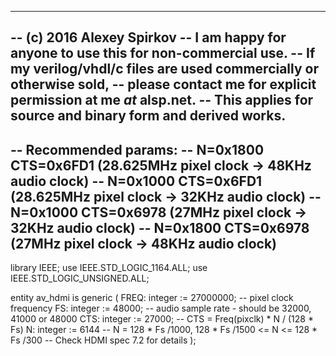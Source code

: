 ---------------------------------------------------------------------------
-- (c) 2016 Alexey Spirkov
-- I am happy for anyone to use this for non-commercial use.
-- If my verilog/vhdl/c files are used commercially or otherwise sold,
-- please contact me for explicit permission at me _at_ alsp.net.
-- This applies for source and binary form and derived works.
---------------------------------------------------------------------------
-- Recommended params:
-- N=0x1800 CTS=0x6FD1 (28.625MHz pixel clock -> 48KHz audio clock)
-- N=0x1000 CTS=0x6FD1 (28.625MHz pixel clock -> 32KHz audio clock)
-- N=0x1000 CTS=0x6978 (27MHz pixel clock -> 32KHz audio clock)
-- N=0x1800 CTS=0x6978 (27MHz pixel clock -> 48KHz audio clock)
---------------------------------------------------------------------------

library IEEE;
use IEEE.STD_LOGIC_1164.ALL;
use IEEE.STD_LOGIC_UNSIGNED.ALL;

entity av_hdmi is
generic
(
	FREQ: integer := 27000000;		-- pixel clock frequency
	FS: integer := 48000;			-- audio sample rate - should be 32000, 41000 or 48000
	CTS: integer := 27000;			-- CTS = Freq(pixclk) * N / (128 * Fs)
	N: integer := 6144				-- N = 128 * Fs /1000,  128 * Fs /1500 <= N <= 128 * Fs /300
											-- Check HDMI spec 7.2 for details
);
